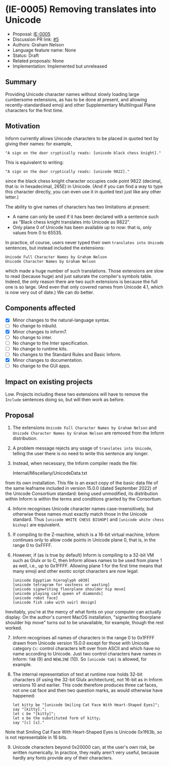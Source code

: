 # (IE-0005) Removing translates into Unicode

* Proposal: [IE-0005](0005-removing-translates-into-unicode.md)
* Discussion PR link: [#5](https://github.com/ganelson/inform-evolution/pull/5)
* Authors: Graham Nelson
* Language feature name: None
* Status: Draft
* Related proposals: None
* Implementation: Implemented but unreleased

## Summary

Providing Unicode character names without slowly loading large cumbersome
extensions, as has to be done at present, and allowing recently-standardised
emoji and other Supplementary Multilingual Plane characters for the first time.

## Motivation

Inform currently allows Unicode characters to be placed in quoted text by
giving their names: for example,

	"A sign on the door cryptically reads: [unicode black chess knight]."

This is equivalent to writing:

	"A sign on the door cryptically reads: [unicode 9822]."

since the black chess knight character occupies code point 9822 (decimal, that
is: in hexadecimal, 265E) in Unicode. (And if you can find a way to type this
character directly, you can even use it in quoted text just like any other letter.)

The ability to give names of characters has two limitations at present:

* A name can only be used if it has been declared with a sentence such as
"Black chess knight translates into Unicode as 9822".
* Only plane 0 of Unicode has been available up to now: that is, only values
from 0 to 65535.

In practice, of course, users never typed their own `translates into Unicode`
sentences, but instead included the extensions:

	Unicode Full Character Names by Graham Nelson
	Unicode Character Names by Graham Nelson

which made a huge number of such translations. Those extensions are slow to read
(because huge) and just saturate the compiler's symbols table. Indeed, the only
reason there are two such extensions is because the full one is so large. (And
even that only covered names from Unicode 4.1, which is now very out of date.)
We can do better.

## Components affected

- [x] Minor changes to the natural-language syntax.
- [ ] No change to inbuild.
- [x] Minor changes to inform7.
- [ ] No change to inter.
- [ ] No change to the Inter specification.
- [ ] No change to runtime kits.
- [ ] No changes to the Standard Rules and Basic Inform.
- [x] Minor changes to documentation.
- [ ] No change to the GUI apps.

## Impact on existing projects

Low. Projects including these two extensions will have to remove the `Include`
sentences doing so, but will then work as before.

## Proposal

1. The extensions `Unicode Full Character Names by Graham Nelson` and
`Unicode Character Names by Graham Nelson` are removed from the Inform
distribution.

2. A problem message rejects any usage of `translates into Unicode`, telling
the user there is no need to write this sentence any longer.

3. Instead, when necessary, the Inform compiler reads the file:

	Internal/Miscellany/UnicodeData.txt

from its own installation. This file is an exact copy of the basic data file of
the same leafname included in version 15.0.0 (dated September 2022) of the Unicode
Consortium standard: being used unmodified, its distribution within Inform is
within the terms and conditions granted by the Consortium.

4. Inform recognises Unicode character names case-insensitively, but otherwise
these names must exactly match those in the Unicode standard. Thus `[unicode WHITE CHESS BISHOP]`
and `[unicode white chess bishop]` are equivalent.

5. If compiling to the Z-machine, which is a 16-bit virtual machine, Inform
continues only to allow code points in Unicode plane 0, that is, in the range
0 to 0xFFFF.

6. However, if (as is true by default) Inform is compiling to a 32-bit VM such
as Glulx or to C, then Inform allows names to be used from plane 1 as well,
i.e., up to 0x1FFFF. Allowing plane 1 for the first time means that many emoji
and other exotic script characters are now legal:
	```
	[unicode Egyptian hieroglyph o030]
	[unicode tetragram for vastness or wasting]
	[unicode signwriting floorplane shoulder hip move]
	[unicode playing card queen of diamonds]
	[unicode robot face]
	[unicode fish cake with swirl design]
	```
Inevitably, you're at the mercy of what fonts on your computer can actually
display. On the author's current MacOS installation, "signwriting floorplane
shoulder hip move" turns out to be unavailable, for example, though the rest worked.

7. Inform recognises all names of characters in the range 0 to 0x1FFFF drawn
from Unicode version 15.0.0 except for those with Unicode category `Cc`: control
characters left over from ASCII and which have no name according to Unicode.
Just two control characters have names in Inform:  `TAB` (9) and `NEWLINE` (10).
So `[unicode tab]` is allowed, for example.

8. The internal representation of text at runtime now holds 32-bit characters
(if using the 32-bit Glulx architecture), not 16-bit as in Inform versions 10
and earlier. This code therefore produces three cat faces, not one cat face
and then two question marks, as would otherwise have happened:
	```
	let kitty be "[unicode Smiling Cat Face With Heart-Shaped Eyes]";
	say "[kitty].";
	let c be "[kitty]";
	let x be the substituted form of kitty;
	say "[c] [x]."
	```
Note that Smiling Cat Face With Heart-Shaped Eyes is Unicode 0x1f63b, so is
not representable in 16 bits.

9. Unicode characters beyond 0x20000 can, at the user's own risk, be written
numerically. In practice, they really aren't very useful, because hardly
any fonts provide any of their characters.

